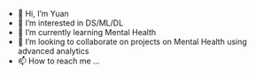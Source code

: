- 👋 Hi, I’m Yuan 
- 👀 I’m interested in DS/ML/DL
- 🌱 I’m currently learning Mental Health
- 💞️ I’m looking to collaborate on projects on Mental Health using advanced analytics
- 📫 How to reach me ...

<!---
yduMind/yduMind is a ✨ special ✨ repository because its `README.md` (this file) appears on your GitHub profile.
You can click the Preview link to take a look at your changes.
--->
